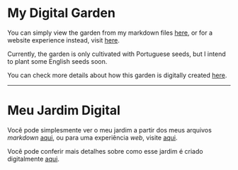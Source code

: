 # My Digital Garden

You can simply view the garden from my markdown files [here](./data/content.md), or for a website experience instead, visit [here](https://jardim-digital.ighour.me).

Currently, the garden is only cultivated with Portuguese seeds, but I intend to plant some English seeds soon.

You can check more details about how this garden is digitally created [here](./src/README.md).

---

# Meu Jardim Digital

Você pode simplesmente ver o meu jardim a partir dos meus arquivos _markdown_ [aqui](./data/content.md), ou para uma experiência _web_, visite [aqui](https://jardim-digital.ighour.me).

Você pode conferir mais detalhes sobre como esse jardim é criado digitalmente [aqui](./src/README.md).